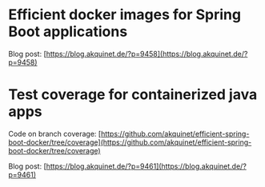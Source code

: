 
# Efficient docker images for Spring Boot applications

Blog post: [https://blog.akquinet.de/?p=9458](https://blog.akquinet.de/?p=9458)

# Test coverage for containerized java apps

Code on branch coverage:  [https://github.com/akquinet/efficient-spring-boot-docker/tree/coverage](https://github.com/akquinet/efficient-spring-boot-docker/tree/coverage)

Blog post: [https://blog.akquinet.de/?p=9461](https://blog.akquinet.de/?p=9461)